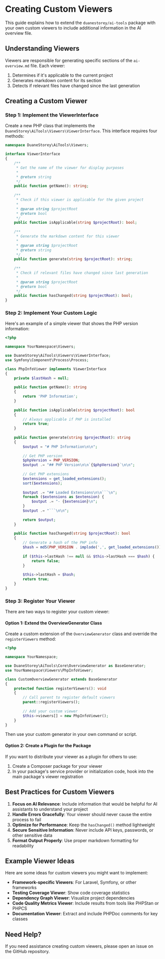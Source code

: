 # Creating Custom Viewers

This guide explains how to extend the `duanestorey/ai-tools` package with your own custom viewers to include additional information in the AI overview file.

## Understanding Viewers

Viewers are responsible for generating specific sections of the `ai-overview.md` file. Each viewer:

1. Determines if it's applicable to the current project
2. Generates markdown content for its section
3. Detects if relevant files have changed since the last generation

## Creating a Custom Viewer

### Step 1: Implement the ViewerInterface

Create a new PHP class that implements the `DuaneStorey\AiTools\Viewers\ViewerInterface`. This interface requires four methods:

```php
namespace DuaneStorey\AiTools\Viewers;

interface ViewerInterface
{
    /**
     * Get the name of the viewer for display purposes
     *
     * @return string
     */
    public function getName(): string;
    
    /**
     * Check if this viewer is applicable for the given project
     *
     * @param string $projectRoot
     * @return bool
     */
    public function isApplicable(string $projectRoot): bool;
    
    /**
     * Generate the markdown content for this viewer
     *
     * @param string $projectRoot
     * @return string
     */
    public function generate(string $projectRoot): string;
    
    /**
     * Check if relevant files have changed since last generation
     *
     * @param string $projectRoot
     * @return bool
     */
    public function hasChanged(string $projectRoot): bool;
}
```

### Step 2: Implement Your Custom Logic

Here's an example of a simple viewer that shows the PHP version information:

```php
<?php

namespace YourNamespace\Viewers;

use DuaneStorey\AiTools\Viewers\ViewerInterface;
use Symfony\Component\Process\Process;

class PhpInfoViewer implements ViewerInterface
{
    private $lastHash = null;
    
    public function getName(): string
    {
        return 'PHP Information';
    }
    
    public function isApplicable(string $projectRoot): bool
    {
        // Always applicable if PHP is installed
        return true;
    }
    
    public function generate(string $projectRoot): string
    {
        $output = "# PHP Information\n\n";
        
        // Get PHP version
        $phpVersion = PHP_VERSION;
        $output .= "## PHP Version\n\n`{$phpVersion}`\n\n";
        
        // Get PHP extensions
        $extensions = get_loaded_extensions();
        sort($extensions);
        
        $output .= "## Loaded Extensions\n\n```\n";
        foreach ($extensions as $extension) {
            $output .= "- {$extension}\n";
        }
        $output .= "```\n\n";
        
        return $output;
    }
    
    public function hasChanged(string $projectRoot): bool
    {
        // Generate a hash of the PHP info
        $hash = md5(PHP_VERSION . implode(',', get_loaded_extensions()));
        
        if ($this->lastHash !== null && $this->lastHash === $hash) {
            return false;
        }
        
        $this->lastHash = $hash;
        return true;
    }
}
```

### Step 3: Register Your Viewer

There are two ways to register your custom viewer:

#### Option 1: Extend the OverviewGenerator Class

Create a custom extension of the `OverviewGenerator` class and override the `registerViewers` method:

```php
<?php

namespace YourNamespace;

use DuaneStorey\AiTools\Core\OverviewGenerator as BaseGenerator;
use YourNamespace\Viewers\PhpInfoViewer;

class CustomOverviewGenerator extends BaseGenerator
{
    protected function registerViewers(): void
    {
        // Call parent to register default viewers
        parent::registerViewers();
        
        // Add your custom viewer
        $this->viewers[] = new PhpInfoViewer();
    }
}
```

Then use your custom generator in your own command or script.

#### Option 2: Create a Plugin for the Package

If you want to distribute your viewer as a plugin for others to use:

1. Create a Composer package for your viewer
2. In your package's service provider or initialization code, hook into the main package's viewer registration

## Best Practices for Custom Viewers

1. **Focus on AI Relevance**: Include information that would be helpful for AI assistants to understand your project
2. **Handle Errors Gracefully**: Your viewer should never cause the entire process to fail
3. **Optimize for Performance**: Keep the `hasChanged()` method lightweight
4. **Secure Sensitive Information**: Never include API keys, passwords, or other sensitive data
5. **Format Output Properly**: Use proper markdown formatting for readability

## Example Viewer Ideas

Here are some ideas for custom viewers you might want to implement:

- **Framework-specific Viewers**: For Laravel, Symfony, or other frameworks
- **Testing Coverage Viewer**: Show code coverage statistics
- **Dependency Graph Viewer**: Visualize project dependencies
- **Code Quality Metrics Viewer**: Include results from tools like PHPStan or PHPCS
- **Documentation Viewer**: Extract and include PHPDoc comments for key classes

## Need Help?

If you need assistance creating custom viewers, please open an issue on the GitHub repository.
